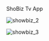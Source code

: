 ShoBiz Tv App

![showbiz_2](https://github.com/MrMak21/ShoBizTvApp/assets/28200363/660f3478-a297-4d92-9bd5-1ea5e5c3dc1d)

![showbiz_3](https://github.com/MrMak21/ShoBizTvApp/assets/28200363/1e5e249f-a630-4465-9897-f8b773eee8ab)
